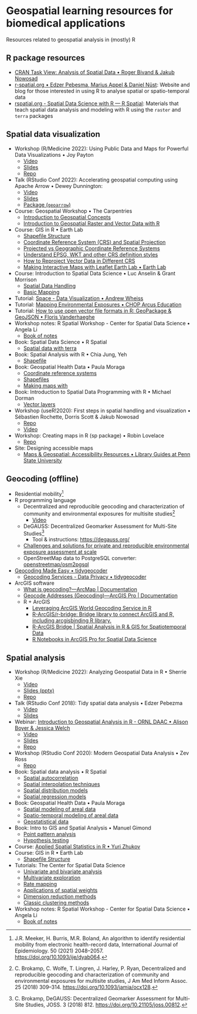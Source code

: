 # Geospatial learning resources for biomedical applications
Resources related to geospatial analysis in (mostly) R

## R package resources

- [CRAN Task View: Analysis of Spatial Data • Roger Bivand & Jakub Nowosad](https://cran.r-project.org/web/views/Spatial.html)
- [r-spatial.org • Edzer Pebesma, Marius Appel & Daniel Nüst](https://r-spatial.org/): Website and blog for those interested in using R to analyse spatial or spatio-temporal data
- [rspatial.org - Spatial Data Science with R — R Spatial](https://rspatial.org/): Materials that teach spatial data analysis and modeling with R using the `raster` and `terra` packages
 
## Spatial data visualization

- Workshop (R/Medicine 2022): Using Public Data and Maps for Powerful Data Visualizations • Joy Payton
  - [Video](https://www.youtube.com/watch?v=iU1h5b3qp_Y)
  - [Slides](https://rpubs.com/pm0kjp/r_medicine_2022)
  - [Repo](https://github.com/pm0kjp/r-medicine-2022)
- Talk (RStudio Conf 2022): Accelerating geospatial computing using Apache Arrow • Dewey Dunnington: 
  - [Video](https://www.rstudio.com/conference/2022/talks/accelerating-geospatial-computing-using-apache/)
  - [Slides](https://github.com/rstudio/rstudio-conf/blob/master/2022/deweydunnington/Accelerating%20geospatial%20computing%20using%20Apache%20Arrow%20-%20Dewey%20Dunnington.pdf)
  - [Package (`geoarrow`)](https://paleolimbot.github.io/geoarrow/)
- Course: Geospatial Workshop • The Carpentries
  - [Introduction to Geospatial Concepts](https://datacarpentry.org/organization-geospatial/)
  - [Introduction to Geospatial Raster and Vector Data with R](https://datacarpentry.org/r-raster-vector-geospatial/)
- Course: GIS in R • Earth Lab
  - [Shapefile Structure](https://www.earthdatascience.org/courses/earth-analytics/spatial-data-r/shapefile-structure/)
  - [Coordinate Reference System (CRS) and Spatial Projection](https://www.earthdatascience.org/courses/earth-analytics/spatial-data-r/intro-to-coordinate-reference-systems/)
  - [Projected vs Geographic Coordinate Reference Systems](https://www.earthdatascience.org/courses/earth-analytics/spatial-data-r/geographic-vs-projected-coordinate-reference-systems-UTM/)
  - [Understand EPSG, WKT and other CRS definition styles](https://www.earthdatascience.org/courses/earth-analytics/spatial-data-r/understand-epsg-wkt-and-other-crs-definition-file-types/)
  - [How to Reproject Vector Data in Different CRS](https://www.earthdatascience.org/courses/earth-analytics/spatial-data-r/reproject-vector-data/)
  - [Making Interactive Maps with Leaflet Earth Lab • Earth Lab](https://www.earthdatascience.org/courses/earth-analytics/spatial-data-r/make-interactive-maps-with-leaflet-r/)
- Course: Introduction to Spatial Data Science • Luc Anselin & Grant Morrison
  - [Spatial Data Handling](https://spatialanalysis.github.io/lab_tutorials/1_R_Spatial_Data_Handling.html)
  - [Basic Mapping](https://spatialanalysis.github.io/lab_tutorials/4_R_Mapping.html)
- Tutorial: [Space - Data Visualization • Andrew Wheiss](https://datavizm20.classes.andrewheiss.com/example/12-example/)
- Tutorial: [Mapping Environmental Exposures • CHOP Arcus Education](https://education.arcus.chop.edu/mapping-environmental-exposures/)
- Tutorial: [How to use open vector file formats in R: GeoPackage & GeoJSON • Floris Vanderhaeghe](https://inbo.github.io/tutorials/tutorials/spatial_standards_vector/)
- Workshop notes: R Spatial Workshop - Center for Spatial Data Science • Angela Li
  - [Book of notes](https://spatialanalysis.github.io/workshop-notes/)
- Book: Spatial Data Science • R Spatial
  - [Spatial data with terra](https://www.rspatial.org/terra/spatial/index.html)
- Book: Spatial Analysis with R • Chia Jung, Yeh
  - [Shapefile](https://chiajung-yeh.github.io/Spatial-Analysis/basic-knowledge-on-gis.html#shapefile)
- Book: Geospatial Health Data • Paula Moraga
  - [Coordinate reference systems](https://www.paulamoraga.com/book-geospatial/sec-intro.html)
  - [Shapefiles](https://www.paulamoraga.com/book-geospatial/sec-spatialdataandCRS.html#shapefiles)
  - [Making maps with ](https://www.paulamoraga.com/book-geospatial/sec-spatialdataandCRS.html#making-maps-with-r)
- Book: Introduction to Spatial Data Programming with R • Michael Dorman
  - [Vector layers](https://geobgu.xyz/r/vector-layers.html)
- Workshop (useR!2020): First steps in spatial handling and visualization • Sébastien Rochette, Dorris Scott & Jakub Nowosad
  - [Repo](https://github.com/statnmap/user2020_rspatial_tutorial)
  - [Video](https://www.youtube.com/watch?v=1Hp8MO82t4g)
- Workshop: Creating maps in R (sp package) • Robin Lovelace
  - [Repo](https://github.com/Robinlovelace/Creating-maps-in-R)
- Site: Designing accessible maps
  - [Maps & Geospatial: Accessibility Resources • Library Guides at Penn State University](https://guides.libraries.psu.edu/c.php?g=1246608&p=9122546)

## Geocoding (offline)
- Residential mobility[^1]
- R programming language
  - Decentralized and reproducible geocoding and characterization of community and environmental exposures for multisite studies[^2]
    - [Video](https://www.cctst.org/news/2019/04/decentralized-and-reproducible-geocoding_11.html)
  - DeGAUSS: Decentralized Geomarker Assessment for Multi-Site Studies[^3]
    - Tool & instructions: https://degauss.org/ 
  - [Challenges and solutions for private and reproducible environmental exposure assessment at scale](https://www.niehs.nih.gov/news/events/pastmtg/2022/elsi/challenges_and_solutions_for_private_and_reproducible_environmental_exposure_assessment_at_scale_508.pdf)
  - OpenStreetMap data to PostgreSQL converter: [openstreetmap/osm2pgsql](https://github.com/openstreetmap/osm2pgsql)
- [Geocoding Made Easy • tidygeocoder](https://jessecambon.github.io/tidygeocoder/index.html)
  - [Geocoding Services - Data Privacy • tidygeocoder](https://jessecambon.github.io/tidygeocoder/articles/geocoder_services.html#data-privacy) 
- ArcGIS software
  - [What is geocoding?—ArcMap | Documentation](https://desktop.arcgis.com/en/arcmap/latest/manage-data/geocoding/what-is-geocoding.htm)
  - [Geocode Addresses (Geocoding)—ArcGIS Pro | Documentation](https://pro.arcgis.com/en/pro-app/latest/tool-reference/geocoding/geocode-addresses.htm)
  - R + ArcGIS
    - [Leveraging ArcGIS World Geocoding Service in R](https://www.esri.com/arcgis-blog/products/arcgis-pro/analytics/leveraging-arcgis-world-geocoding-service-in-r/)
    - [R-ArcGIS/r-bridge: Bridge library to connect ArcGIS and R, including arcgisbinding R library.](https://github.com/R-ArcGIS/r-bridge)
    - [R-ArcGIS Bridge | Spatial Analysis in R & GIS for Spatiotemporal Data](https://www.esri.com/en-us/arcgis/products/r-arcgis-bridge/overview)
    - [R Notebooks in ArcGIS Pro for Spatial Data Science](https://www.esri.com/arcgis-blog/products/arcgis-pro/analytics/r-notebooks-in-arcgis-pro-for-spatial-data-science/)

## Spatial analysis
- Workshop (R/Medicine 2022): Analyzing Geospatial Data in R • Sherrie Xie
  - [Video](https://www.youtube.com/watch?v=DD7bXonh-_E)
  - [Slides (pptx)](https://github.com/sherriexie/SpatialAnalysisinR/raw/main/Analyzing%20geospatial%20data%20in%20R.pptx)
  - [Repo](https://github.com/sherriexie/SpatialAnalysisinR)
- Talk (RStudio Conf 2018): Tidy spatial data analysis • Edzer Pebezma
  - [Video](https://www.rstudio.com/resources/rstudioconf-2018/tidy-spatial-data-analysis/)
  - [Slides](https://edzer.github.io/rstudio_conf/#1)
- Webinar: [Introduction to Geospatial Analysis in R - ORNL DAAC • Alison Boyer & Jessica Welch](https://daac.ornl.gov/resources/tutorials/r-geospatial-webinar/)
  - [Video](https://www.youtube.com/watch?v=Ul5Ly0266fU)
  - [Slides](https://daac.ornl.gov/resources/tutorials/r-geospatial-webinar/Earthdata_R_Geospatial_webinar_Mar2019_v20190312.pdf)
  - [Repo](https://github.com/ornldaac/r-geospatial-webinar)
- Workshop (RStudio Conf 2020): Modern Geospatial Data Analysis • Zev Ross
  - [Repo](https://github.com/rstudio-conf-2020/geospatial)
- Book: Spatial data analysis • R Spatial
  - [Spatial autocorrelation](https://www.rspatial.org/terra/analysis/3-spauto.html)
  - [Spatial interpolation techniques](https://www.rspatial.org/terra/analysis/4-interpolation.html)
  - [Spatial distribution models](https://www.rspatial.org/terra/analysis/5-global_regression.html)
  - [Spatial regression models](https://www.rspatial.org/terra/analysis/7-spregression.html)
- Book: Geospatial Health Data • Paula Moraga
  - [Spatial modeling of areal data](https://www.paulamoraga.com/book-geospatial/sec-arealdataexamplespatial.html)
  - [Spatio-temporal modeling of areal data](https://www.paulamoraga.com/book-geospatial/sec-arealdataexamplest.html)
  - [Geostatistical data](https://www.paulamoraga.com/book-geospatial/sec-geostatisticaldatatheory.html)
- Book: Intro to GIS and Spatial Analysis • Manuel Gimond
  - [Point pattern analysis](https://mgimond.github.io/Spatial/chp11_0.html)
  - [Hypothesis testing](https://mgimond.github.io/Spatial/hypothesis-testing.html)
- Course: [Applied Spatial Statistics in R • Yuri Zhukov](https://scholar.harvard.edu/zhukov/classes/applied-spatial-statistics-r)
- Course: GIS in R • Earth Lab
  - [Shapefile Structure](https://www.earthdatascience.org/courses/earth-analytics/spatial-data-r/shapefile-structure/)
- Tutorials: The Center for Spatial Data Science
  - [Univariate and bivariate analysis](https://spatialanalysis.github.io/lab_tutorials/2_R_EDA_1.html)
  - [Multivariate exploration](https://spatialanalysis.github.io/lab_tutorials/3_R_EDA_2.html)
  - [Rate mapping](https://spatialanalysis.github.io/lab_tutorials/Rate_mapping.html)
  - [Applications of spatial weights](https://spatialanalysis.github.io/lab_tutorials/Applications_of_Spatial_Weights.html)
  - [Dimension reduction methods](https://geodacenter.github.io/tutorials/pca_mds/pca_mds.html)
  - [Classic clustering methods](https://geodacenter.github.io/tutorials/classic_cluster/classic_cluster.html)
- Workshop notes: R Spatial Workshop - Center for Spatial Data Science • Angela Li
  - [Book of notes](https://spatialanalysis.github.io/workshop-notes/)


[^1]: J.R. Meeker, H. Burris, M.R. Boland, An algorithm to identify residential mobility from electronic health-record data, International Journal of Epidemiology. 50 (2021) 2048–2057. https://doi.org/10.1093/ije/dyab064.

[^2]: C. Brokamp, C. Wolfe, T. Lingren, J. Harley, P. Ryan, Decentralized and reproducible geocoding and characterization of community and environmental exposures for multisite studies, J Am Med Inform Assoc. 25 (2018) 309–314. https://doi.org/10.1093/jamia/ocx128.

[^3]: C. Brokamp, DeGAUSS: Decentralized Geomarker Assessment for Multi-Site Studies, JOSS. 3 (2018) 812. https://doi.org/10.21105/joss.00812.

